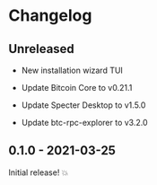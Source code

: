 # Changelog

## Unreleased

- New installation wizard TUI

- Update Bitcoin Core to v0.21.1

- Update Specter Desktop to v1.5.0

- Update btc-rpc-explorer to v3.2.0

## 0.1.0 - 2021-03-25

Initial release! 💥
